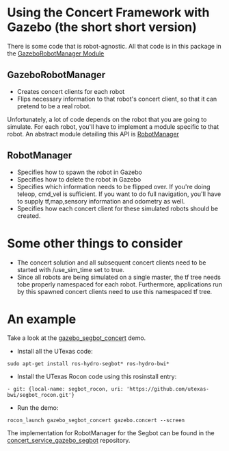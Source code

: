 # Using the Concert Framework with Gazebo (the short short version)

There is some code that is robot-agnostic. All that code is in this package in the [GazeboRobotManager Module](src/concert_service_gazebo/gazebo_robot_manager.py)

## GazeboRobotManager

* Creates concert clients for each robot
* Flips necessary information to that robot's concert client, so that it can pretend to be a real robot.

Unfortunately, a lot of code depends on the robot that you are going to simulate. For each robot, you'll have to implement a module specific to that robot. An abstract module detailing this API is [RobotManager](src/concert_service_gazebo/robot_manager.py)  

## RobotManager

* Specifies how to spawn the robot in Gazebo
* Specifies how to delete the robot in Gazebo
* Specifies which information needs to be flipped over. If you're doing teleop, cmd_vel is sufficient. If you want to do full navigation, you'll have to supply tf,map,sensory information and odometry as well.
* Specifies how each concert client for these simulated robots should be created.

# Some other things to consider

* The concert solution and all subsequent concert clients need to be started with /use_sim_time set to true.
* Since all robots are being simulated on a single master, the tf tree needs tobe properly namespaced for each robot. Furthermore, applications run by this spawned concert clients need to use this namespaced tf tree. 

# An example

Take a look at the [gazebo_segbot_concert](https://github.com/utexas-bwi/segbot_rocon/tree/master/gazebo_segbot_concert) demo.

* Install all the UTexas code:
```
sudo apt-get install ros-hydro-segbot* ros-hydro-bwi*
```
* Install the UTexas Rocon code using this rosinstall entry:
```
- git: {local-name: segbot_rocon, uri: 'https://github.com/utexas-bwi/segbot_rocon.git'}
```
* Run the demo:
```
rocon_launch gazebo_segbot_concert gazebo.concert --screen
```

The implementation for RobotManager for the Segbot can be found in the [concert_service_gazebo_segbot](https://github.com/utexas-bwi/segbot_rocon/tree/master/concert_service_gazebo_segbot) repository.
